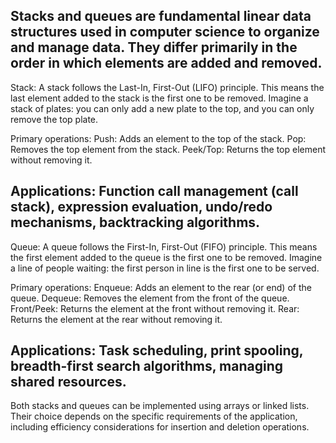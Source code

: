 
Stacks and queues are fundamental linear data structures used in computer science to organize and manage data. They differ primarily in the order in which elements are added and removed.
----------------
Stack:
A stack follows the Last-In, First-Out (LIFO) principle. This means the last element added to the stack is the first one to be removed.
Imagine a stack of plates: you can only add a new plate to the top, and you can only remove the top plate.

Primary operations:
Push: Adds an element to the top of the stack.
Pop: Removes the top element from the stack.
Peek/Top: Returns the top element without removing it.

Applications: Function call management (call stack), expression evaluation, undo/redo mechanisms, backtracking algorithms. 
-------------------
Queue:
A queue follows the First-In, First-Out (FIFO) principle. This means the first element added to the queue is the first one to be removed.
Imagine a line of people waiting: the first person in line is the first one to be served.

Primary operations:
Enqueue: Adds an element to the rear (or end) of the queue.
Dequeue: Removes the element from the front of the queue.
Front/Peek: Returns the element at the front without removing it.
Rear: Returns the element at the rear without removing it.

Applications: Task scheduling, print spooling, breadth-first search algorithms, managing shared resources. 
---------------------
Both stacks and queues can be implemented using arrays or linked lists. Their choice depends on the specific requirements of the application, including efficiency considerations for insertion and deletion operations.
